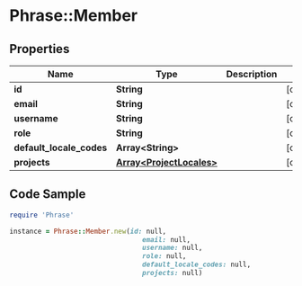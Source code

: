 # Phrase::Member

## Properties

Name | Type | Description | Notes
------------ | ------------- | ------------- | -------------
**id** | **String** |  | [optional] 
**email** | **String** |  | [optional] 
**username** | **String** |  | [optional] 
**role** | **String** |  | [optional] 
**default_locale_codes** | **Array&lt;String&gt;** |  | [optional] 
**projects** | [**Array&lt;ProjectLocales&gt;**](ProjectLocales.md) |  | [optional] 

## Code Sample

```ruby
require 'Phrase'

instance = Phrase::Member.new(id: null,
                                 email: null,
                                 username: null,
                                 role: null,
                                 default_locale_codes: null,
                                 projects: null)
```


